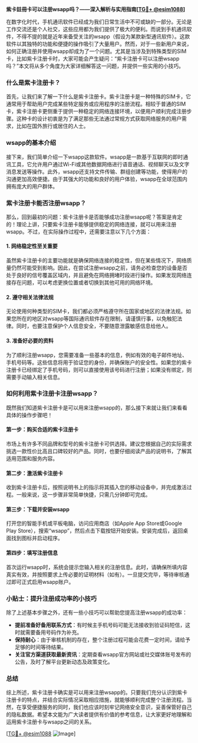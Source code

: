 **紫卡註冊卡可以注册wsapp吗？——深入解析与实用指南[[TG💪+ @esim1088](https://t.me/s/esim1088)]**

在数字化时代，手机通讯软件已经成为我们日常生活中不可或缺的一部分。无论是工作交流还是个人社交，这些应用都为我们提供了极大的便利。而说到手机通讯软件，不得不提的就是近年来备受关注的wsapp（假设为某款新型通讯软件）。这款软件以其独特的功能和便捷的操作吸引了大量用户。然而，对于一些新用户来说，如何正确注册并使用wsapp却成为了一个问题。尤其是当涉及到特殊类型的SIM卡，比如紫卡注册卡时，大家可能会产生疑问：“紫卡注册卡可以注册wsapp吗？”本文将从多个角度为大家详细解答这一问题，并提供一些实用的小技巧。

### 什么是紫卡注册卡？

首先，让我们来了解一下什么是紫卡注册卡。紫卡注册卡是一种特殊的SIM卡，它通常用于帮助用户完成某些特定服务或应用程序的注册流程。相较于普通的SIM卡，紫卡注册卡更侧重于提供一种稳定的网络连接环境，以便用户顺利完成注册步骤。这种卡的设计初衷是为了满足那些无法通过常规方式获取网络服务的用户需求，比如在国外旅行或居住的人士。

### wsapp的基本介绍

接下来，我们简单介绍一下wsapp这款软件。wsapp是一款基于互联网的即时通讯工具，它允许用户通过Wi-Fi或其他数据网络进行语音通话、视频聊天以及文字消息发送等操作。此外，wsapp还支持文件传输、群组创建等功能，使得用户的沟通更加高效便捷。由于其强大的功能和良好的用户体验，wsapp在全球范围内拥有庞大的用户群体。

### 紫卡注册卡能否注册wsapp？

那么，回到最初的问题：紫卡注册卡是否能够成功注册wsapp呢？答案是肯定的！理论上讲，只要紫卡注册卡能够提供稳定的网络连接，就可以用来注册wsapp。不过，在实际操作过程中，还需要注意以下几个方面：

#### 1. 网络稳定性至关重要
虽然紫卡注册卡的主要功能就是确保网络连接的稳定性，但在某些情况下，网络质量仍然可能受到影响。因此，在尝试注册wsapp之前，请务必检查您的设备是否处于良好的信号覆盖区域内，并且避免在网络拥堵时段进行操作。如果发现网络连接存在问题，可以考虑更换位置或者切换到其他可用的网络环境。

#### 2. 遵守相关法律法规
无论使用何种类型的SIM卡，我们都必须严格遵守所在国家或地区的法律法规。如果您所在的地区对wsapp等国际通讯软件存在限制，请谨慎行事，以免触犯法律。同时，也要注意保护个人信息安全，不要随意泄露敏感信息给他人。

#### 3. 准备好必要的资料
为了顺利注册wsapp，您需要准备一些基本的信息，例如有效的电子邮件地址、手机号码等。这些信息将用于验证您的身份，并确保账户的安全性。如果您的紫卡注册卡已经绑定了手机号码，则可以直接使用该号码进行注册；如果没有绑定，则需要手动输入相关信息。

### 如何利用紫卡注册卡注册wsapp？

既然我们知道紫卡注册卡是可以用来注册wsapp的，那么接下来就让我们来看看具体的操作步骤吧！

#### 第一步：购买合适的紫卡注册卡
市场上有许多不同品牌和型号的紫卡注册卡可供选择。建议您根据自己的实际需求挑选一款性价比高且口碑较好的产品。同时，也要仔细阅读产品的说明书，了解其适用范围和服务内容。

#### 第二步：激活紫卡注册卡
收到紫卡注册卡后，按照说明书上的指示将其插入您的移动设备中，并完成激活过程。一般来说，这一步骤非常简单快捷，只需几分钟即可完成。

#### 第三步：下载并安装wsapp
打开您的智能手机或平板电脑，访问应用商店（如Apple App Store或Google Play Store），搜索“wsapp”，然后点击下载按钮开始安装。安装完成后，返回桌面找到图标并启动程序。

#### 第四步：填写注册信息
首次运行wsapp时，系统会提示您输入相关的注册信息。此时，请确保所填内容真实有效，并按照要求上传必要的证明材料（如有）。一旦提交完毕，等待审核通过即可正式启用wsapp账户。

### 小贴士：提升注册成功率的小技巧

除了上述基本步骤之外，还有一些小技巧可以帮助您提高注册wsapp的成功率：

- **提前准备好备用联系方式**：有时候主手机号码可能无法接收到验证码短信，这时就需要备用号码作为补充。
- **保持耐心**：由于审核机制的存在，整个注册过程可能会花费一定时间，请给予足够的时间等待结果。
- **关注官方渠道获取最新资讯**：定期查看wsapp官方网站或社交媒体账号发布的公告，及时了解平台更新动态及政策变化。

### 总结

综上所述，紫卡注册卡确实是可以用来注册wsapp的。只要我们充分认识到紫卡注册卡的特点，并结合实际情况采取相应措施，就能够顺利完成整个注册流程。当然，在享受便捷服务的同时，我们也应该时刻牢记网络安全意识，妥善保管好自己的隐私数据。希望本文能为广大读者提供有价值的参考信息，让大家更好地理解和运用紫卡注册卡与wsapp之间的关系。

[[TG💪+ @esim1088](https://t.me/s/esim1088) ![Image](https://i.postimg.cc/4NQfJmqS/Snipaste-2025-05-13-00-14-12.png)]